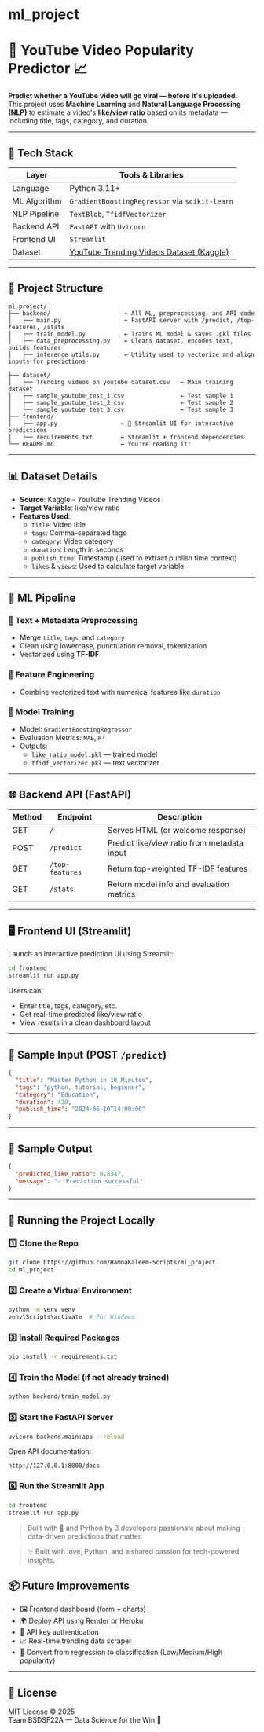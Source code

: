 # ml_project
# 🎥 YouTube Video Popularity Predictor 📈


**Predict whether a YouTube video will go viral — before it's uploaded.**  
This project uses **Machine Learning** and **Natural Language Processing (NLP)** to estimate a video's **like/view ratio** based on its metadata — including title, tags, category, and duration.

---

## 🔧 Tech Stack

| Layer         | Tools & Libraries                                                                 |
|---------------|------------------------------------------------------------------------------------|
| Language      | Python 3.11+                                                                       |
| ML Algorithm  | `GradientBoostingRegressor` via `scikit-learn`                                     |
| NLP Pipeline  | `TextBlob`, `TfidfVectorizer`                                                      |
| Backend API   | `FastAPI` with `Uvicorn`                                                           |
| Frontend UI   | `Streamlit`                                                                        |
| Dataset       | [YouTube Trending Videos Dataset (Kaggle)](https://www.kaggle.com/datasets/datasnaek/youtube-new) |

---

## 📁 Project Structure

```
ml_project/
├── backend/                     ← All ML, preprocessing, and API code
│   ├── main.py                  ← FastAPI server with /predict, /top-features, /stats
│   ├── train_model.py           ← Trains ML model & saves .pkl files
│   ├── data_preprocessing.py    ← Cleans dataset, encodes text, builds features
│   ├── inference_utils.py       ← Utility used to vectorize and align inputs for predictions

├── dataset/
│   ├── Trending videos on youtube dataset.csv   ← Main training dataset
│   ├── sample_youtube_test_1.csv                ← Test sample 1
│   ├── sample_youtube_test_2.csv                ← Test sample 2
│   └── sample_youtube_test_3.csv                ← Test sample 3
├── frontend/
│   ├── app.py                  ← 🎯 Streamlit UI for interactive predictions
│   └── requirements.txt        ← Streamlit + frontend dependencies
└── README.md                   ← You're reading it!
```

---

## 📊 Dataset Details

- **Source**: Kaggle – YouTube Trending Videos  
- **Target Variable**: like/view ratio  
- **Features Used**:
  - `title`: Video title
  - `tags`: Comma-separated tags
  - `category`: Video category
  - `duration`: Length in seconds
  - `publish_time`: Timestamp (used to extract publish time context)
  - `likes` & `views`: Used to calculate target variable

---

## 🧠 ML Pipeline

### 🔹 Text + Metadata Preprocessing
- Merge `title`, `tags`, and `category`
- Clean using lowercase, punctuation removal, tokenization
- Vectorized using **TF-IDF**

### 🔹 Feature Engineering
- Combine vectorized text with numerical features like `duration`

### 🔹 Model Training
- Model: `GradientBoostingRegressor`
- Evaluation Metrics: `MAE`, `R²`
- Outputs:
  - `like_ratio_model.pkl` — trained model
  - `tfidf_vectorizer.pkl` — text vectorizer

---

## 🌐 Backend API (FastAPI)

| Method | Endpoint         | Description                                  |
|--------|------------------|----------------------------------------------|
| GET    | `/`              | Serves HTML (or welcome response)            |
| POST   | `/predict`       | Predict like/view ratio from metadata input  |
| GET    | `/top-features`  | Return top-weighted TF-IDF features          |
| GET    | `/stats`         | Return model info and evaluation metrics     |

---

## 🖥️ Frontend UI (Streamlit)

Launch an interactive prediction UI using Streamlit:

```bash
cd frontend
streamlit run app.py
```

Users can:
- Enter title, tags, category, etc.
- Get real-time predicted like/view ratio
- View results in a clean dashboard layout

---

## 📂 Sample Input (POST `/predict`)

```json
{
  "title": "Master Python in 10 Minutes",
  "tags": "python, tutorial, beginner",
  "category": "Education",
  "duration": 420,
  "publish_time": "2024-06-10T14:00:00"
}
```

---

## 🧪 Sample Output

```json
{
  "predicted_like_ratio": 0.8347,
  "message": "✅ Prediction successful"
}
```

---

## 🚀 Running the Project Locally

### 1️⃣ Clone the Repo

```bash
git clone https://github.com/HamnaKaleem-Scripts/ml_project
cd ml_project
```

### 2️⃣ Create a Virtual Environment

```bash
python -m venv venv
venv\Scripts\activate  # For Windows
```

### 3️⃣ Install Required Packages

```bash
pip install -r requirements.txt
```

### 4️⃣ Train the Model (if not already trained)

```bash
python backend/train_model.py
```

### 5️⃣ Start the FastAPI Server

```bash
uvicorn backend.main:app --reload
```

Open API documentation:
```
http://127.0.0.1:8000/docs
```

### 6️⃣ Run the Streamlit App

```bash
cd frontend
streamlit run app.py
```

> Built with 💙 and Python by 3 developers passionate about making data-driven predictions that matter.



> ✨ Built with love, Python, and a shared passion for tech-powered insights.



## 📦 Future Improvements

- 🖼️ Frontend dashboard (form + charts)
- 🌍 Deploy API using Render or Heroku
- 🔐 API key authentication
- 📈 Real-time trending data scraper
- 🎯 Convert from regression to classification (Low/Medium/High popularity)

---

## 📜 License

MIT License © 2025  
Team BSDSF22A — Data Science for the Win 🧠
